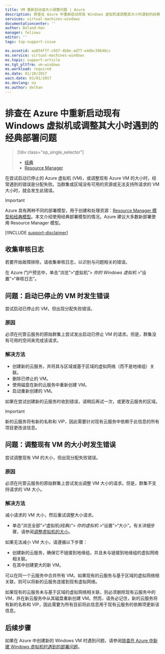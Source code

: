 ```yaml
---
title: VM 重新启动或大小调整问题 | Azure
description: 排查在 Azure 中重新启动现有 Windows 虚拟机或调整其大小时遇到的经典部署问题
services: virtual-machines-windows
documentationcenter: ''
author: Deland-Han
manager: felixwu
editor: ''
tags: top-support-issue

ms.assetid: aa854fff-c057-4b8e-ad77-e4dbc39648cc
ms.service: virtual-machines-windows
ms.topic: support-article
ms.tgt_pltfrm: vm-windows
ms.workload: required
ms.date: 01/10/2017
wacn.date: 03/01/2017
ms.devlang: na
ms.author: delhan
---
```


# 排查在 Azure 中重新启动现有 Windows 虚拟机或调整其大小时遇到的经典部署问题
> [!div class="op_single_selector"]
>- [经典](virtual-machines-windows-classic-restart-resize-error-troubleshooting.md)
>- [Resource Manager](../../virtual-machines-windows-restart-resize-error-troubleshooting.md)

在尝试启动已停止的 Azure 虚拟机 \(VM\)，或调整现有 Azure VM 的大小时，经常遇到的错误是分配失败。当群集或区域没有可用的资源或无法支持所请求的 VM 大小时，就会发生此错误。

> [!IMPORTANT]
> Azure 具有两种不同的部署模型，用于创建和处理资源：[Resource Manager 模型和经典模型](../../../azure-resource-manager/resource-manager-deployment-model.md)。本文介绍使用经典部署模型的情况。Azure 建议大多数新部署使用 Resource Manager 模型。
> 
> 

[!INCLUDE [support-disclaimer](../../../../includes/support-disclaimer.md)]

## 收集审核日志
若要开始故障排除，请收集审核日志，以识别与问题相关的错误。

在 Azure 门户预览中，单击“浏览”\>“虚拟机”\> *你的 Windows 虚拟机* \>“设置”\>“审核日志”。

## 问题：启动已停止的 VM 时发生错误
尝试启动已停止的 VM，但出现分配失败错误。

### 原因
必须在托管云服务的原始群集上尝试发出启动已停止 VM 的请求。但是，群集没有可用的空间来完成该请求。

### 解决方法
* 创建新的云服务，并将其与区域或基于区域的虚拟网络（而不是地缘组）关联。
* 删除已停止的 VM。
* 使用磁盘在新的云服务中重新创建 VM。
* 启动重新创建的 VM。

如果在尝试创建新的云服务时收到错误，请稍后再试一次，或更改云服务的区域。

> [!IMPORTANT]
> 新的云服务将有新的名称和 VIP，因此需要针对现有云服务中依赖于此信息的所有项目更改该信息。
> 
> 

## 问题：调整现有 VM 的大小时发生错误
尝试调整现有 VM 的大小，但出现分配失败错误。

### 原因
必须在托管云服务的原始群集上尝试发出调整 VM 大小的请求。但是，群集不支持请求的 VM 大小。

### 解决方法
减小请求的 VM 大小，然后重试调整大小请求。

* 单击“浏览全部”\>“虚拟机\(经典\)”\> *你的虚拟机* \>“设置”\>“大小”。有关详细步骤，请参阅[调整虚拟机的大小](https://msdn.microsoft.com/zh-cn/library/dn168976.aspx)。

如果无法减小 VM 大小，请遵循以下步骤：

* 创建新的云服务，确保它不链接到地缘组，并且未与链接到地缘组的虚拟网络相关联。
* 在其中创建更大的新 VM。

可以在同一个云服务中合并所有 VM。如果现有的云服务与基于区域的虚拟网络相关联，则可以将新的云服务连接到现有虚拟网络。

如果现有的云服务未与基于区域的虚拟网络相关联，则必须删除现有云服务中的 VM，并在新云服务中从其磁盘重新创建 VM。然而，请务必记住，新的云服务将有新的名称和 VIP，因此需要为所有目前将此信息用于现有云服务的依赖项更新该信息。

## 后续步骤
如果在 Azure 中创建新的 Windows VM 时遇到问题，请参阅[排查在 Azure 中新建 Windows 虚拟机时遇到的部署问题](../../virtual-machines-windows-troubleshoot-deployment-new-vm.md)。

<!---HONumber=Mooncake_0109_2017-->
<!--Update_Description: update meta properties & wording update-->